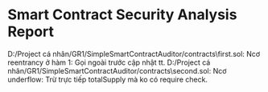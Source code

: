 # Smart Contract Security Analysis Report

D:/Project cá nhân/GR1/SimpleSmartContractAuditor/contracts\first.sol: Ncơ reentrancy ở hàm 1: Gọi ngoài trước cập nhật tt.
D:/Project cá nhân/GR1/SimpleSmartContractAuditor/contracts\second.sol: Ncơ underflow: Trừ trực tiếp totalSupply mà ko có require check.
